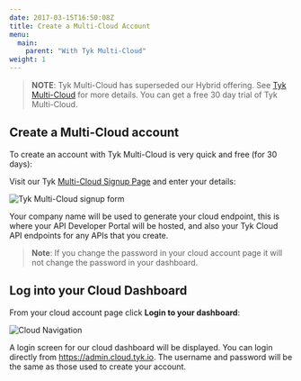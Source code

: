 ```yaml
---
date: 2017-03-15T16:50:08Z
title: Create a Multi-Cloud Account
menu: 
  main:
    parent: "With Tyk Multi-Cloud"
weight: 1
---
```


> **NOTE**: Tyk Multi-Cloud has superseded our Hybrid offering. See [Tyk Multi-Cloud](https://tyk.io/api-gateway/cloud/#multi-cloud) for more details. You can get a free 30 day trial of Tyk Multi-Cloud.

## <a name="create-an-account"></a>Create a Multi-Cloud account

To create an account with Tyk Multi-Cloud is very quick and free (for 30 days):

Visit our Tyk [Multi-Cloud Signup Page](https://cloud.tyk.io) and enter your details:

![Tyk Multi-Cloud signup form][2]

Your company name will be used to generate your cloud endpoint, this is where your API Developer Portal will be hosted, and also your Tyk Cloud API endpoints for any APIs that you create.

> **Note**: If you change the password in your cloud account page it will not change the password in your dashboard.

## <a name="log-into-your-cloud-dashboard"></a>Log into your Cloud Dashboard 

From your cloud account page click **Login to your dashboard**:

![Cloud Navigation][3]

A login screen for our cloud dashboard will be displayed. You can login directly from <https://admin.cloud.tyk.io>. The username and password will be the same as those used to create your account.

[1]: https://cloud.tyk.io
[2]: /docs/img/cloud/multi-cloud_signup_form.png
[3]: /docs/img/cloud/new_landing_page.png
[4]: /docs/img/cloud/DashLoginButton.png